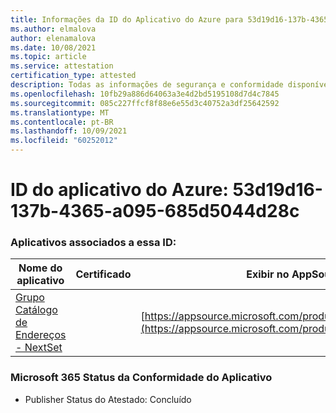 ```yaml
---
title: Informações da ID do Aplicativo do Azure para 53d19d16-137b-4365-a095-685d5044d28c
ms.author: elmalova
author: elenamalova
ms.date: 10/08/2021
ms.topic: article
ms.service: attestation
certification_type: attested
description: Todas as informações de segurança e conformidade disponíveis para o 53d19d16-137b-4365-a095-685d5044d28c.
ms.openlocfilehash: 10fb29a886d64063a3e4d2bd5195108d7d4c7845
ms.sourcegitcommit: 085c227ffcf8f88e6e55d3c40752a3df25642592
ms.translationtype: MT
ms.contentlocale: pt-BR
ms.lasthandoff: 10/09/2021
ms.locfileid: "60252012"
---
```

# <a name="azure-app-id-53d19d16-137b-4365-a095-685d5044d28c"></a>ID do aplicativo do Azure: 53d19d16-137b-4365-a095-685d5044d28c


### <a name="apps-associated-with-this-id"></a>Aplicativos associados a essa ID:
| **Nome do aplicativo** | **Certificado** | **Exibir no AppSource** |
|--------------|---------------|-----------------------|
| [Grupo Catálogo de Endereços - NextSet](https://docs.microsoft.com/microsoft-365-app-certification/forward/WA200001863) |  | [https://appsource.microsoft.com/product/office/WA200001863](https://appsource.microsoft.com/product/office/WA200001863) |

### <a name="microsoft-365-app-compliance-status"></a>Microsoft 365 Status da Conformidade do Aplicativo
- Publisher Status do Atestado: Concluído
